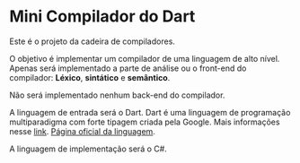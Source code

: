 # Mini Compilador do Dart

Este é o projeto da cadeira de compiladores.

O objetivo é implementar um compilador de uma linguagem de alto nível. Apenas será implementado a parte de análise ou o front-end do compilador: **Léxico**, **sintático** e **semântico**.

Não será implementado nenhum back-end do compilador.

A linguagem de entrada será o Dart. Dart é uma linguagem de programação multiparadigma com forte tipagem criada pela Google. Mais informações nesse [link](<https://pt.wikipedia.org/wiki/Dart_(linguagem_de_programa%C3%A7%C3%A3o)>). [Página oficial da linguagem](https://dart.dev/).

A linguagem de implementação será o C#.
